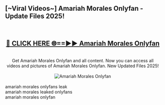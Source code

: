 <h2>[~Viral Videos~] Amariah Morales Onlyfan - Update Files 2025!</h2>
<br>
<div align="center">
<h2><a href="https://betterlinks.top/A2PfLJ" rel="nofollow">🔴 CLICK HERE 🌐==►► Amariah Morales Onlyfan</a></h2>
<br>
Get Amariah Morales Onlyfan and all content. Now you can access all videos and pictures of Amariah Morales Onlyfan. New Updated Files 2025!
<br>
<br>
<a href="https://betterlinks.top/A2PfLJ" rel="nofollow" data-target="animated-image.originalLink"><img src="https://i.ibb.co.com/WyWwxjT/player-gif2.gif" alt="Amariah Morales Onlyfan" style="max-width: 100%; display: inline-block;" data-target="animated-image.originalImage"></a>
</div>
<br>
amariah morales onlyfans leak<br>
amariah morales leaked onlyfans<br>
amariah morales onlyfan